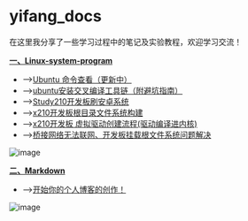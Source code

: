 # yifang_docs

在这里我分享了一些学习过程中的笔记及实验教程，欢迎学习交流！

**[一、Linux-system-program
](https://github.com/kurisaW/Linux-system-program)**

* -->[Ubuntu 命令查看（更新中）](https://github.com/kurisaW/Linux-system-program/blob/main/1.Ubuntu%20%E5%91%BD%E4%BB%A4%E6%9F%A5%E7%9C%8B%EF%BC%88%E6%9B%B4%E6%96%B0%E4%B8%AD%EF%BC%89.md)
* -->[ubuntu安装交叉编译工具链（附避坑指南）](https://github.com/kurisaW/Linux-system-program/blob/main/2.ubuntu%E4%B8%8B%E5%AE%89%E8%A3%85%E4%BA%A4%E5%8F%89%E7%BC%96%E8%AF%91%E9%93%BE.md#ubuntu%E5%AE%89%E8%A3%85%E4%BA%A4%E5%8F%89%E7%BC%96%E8%AF%91%E5%B7%A5%E5%85%B7%E9%93%BE%E9%99%84%E9%81%BF%E5%9D%91%E6%8C%87%E5%8D%97)
* -->[Study210开发板刷安卓系统](https://github.com/kurisaW/Linux-system-program/blob/main/3.Study210%E5%BC%80%E5%8F%91%E6%9D%BF%E5%88%B7%E5%AE%89%E5%8D%93%E7%B3%BB%E7%BB%9F.md)
* -->[x210开发板根目录文件系统构建](https://github.com/kurisaW/Linux-system-program/blob/main/4.x210%E5%BC%80%E5%8F%91%E6%9D%BF%E6%A0%B9%E7%9B%AE%E5%BD%95%E6%96%87%E4%BB%B6%E7%B3%BB%E7%BB%9F%E6%9E%84%E5%BB%BA.md)
* -->[x210开发板 虚拟驱动创建流程(驱动编译进内核)](https://github.com/kurisaW/Linux-system-program/blob/main/5.%20x210%E5%BC%80%E5%8F%91%E6%9D%BF%20%E8%99%9A%E6%8B%9F%E9%A9%B1%E5%8A%A8%E5%88%9B%E5%BB%BA%E6%B5%81%E7%A8%8B(%E9%A9%B1%E5%8A%A8%E7%BC%96%E8%AF%91%E8%BF%9B%E5%86%85%E6%A0%B8).md)
* -->[桥接网络无法联网、开发板挂载根文件系统问题解决](https://github.com/kurisaW/Linux-system-program/blob/main/6.%E6%A1%A5%E6%8E%A5%E7%BD%91%E7%BB%9C%E6%97%A0%E6%B3%95%E8%81%94%E7%BD%91%E3%80%81%E5%BC%80%E5%8F%91%E6%9D%BF%E6%8C%82%E8%BD%BD%E6%A0%B9%E6%96%87%E4%BB%B6%E7%B3%BB%E7%BB%9F%E9%97%AE%E9%A2%98%E8%A7%A3%E5%86%B3.md)

![image](https://user-images.githubusercontent.com/98592772/191179367-94250c77-2244-42b0-a89e-7cfe8948f8cd.png)

**[二、Markdown](https://github.com/kurisaW/Markdown)**
* -->[开始你的个人博客的创作！](https://github.com/kurisaW/Markdown/blob/main/%E3%80%90Markdown%E3%80%91%E5%BC%80%E5%A7%8B%E4%BD%A0%E7%9A%84%E4%B8%AA%E4%BA%BA%E5%8D%9A%E5%AE%A2%E7%9A%84%E5%88%9B%E4%BD%9C%EF%BC%81.md)

![image](https://user-images.githubusercontent.com/98592772/191181021-f5b095eb-3139-4b28-b32e-ae4ca5f9d970.png)



